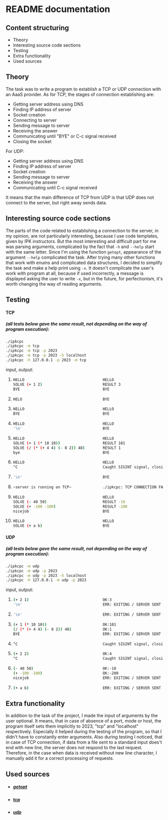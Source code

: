 # README documentation

## Content structuring
- Theory
- Interesting source code sections
- Testing
- Extra functionality
- Used sources

## Theory
The task was to write a program to establish a TCP or UDP connection with an AaaS provider. As for TCP, the stages of connection establishing are:
- Getting server address using DNS
- Finding IP address of server
- Socket creation
- Connecting to server
- Sending message to server
- Receiving the answer
- Communicating until "BYE" or C-c signal received
- Closing the socket

For UDP:
- Getting server address using DNS
- Finding IP address of server
- Socket creation
- Sending message to server
- Receiving the answer
- Communicating until C-c signal received

It means that the main difference of TCP from UDP is that UDP does not connect to the server, but right away sends data.
## Interesting source code sections
The parts of the code related to establishing a connection to the server, in my opinion, are not particularly interesting, because I use code templates, given by IPK instructors. But the most interesting and difficult part for me was parsing arguments, complicated by the fact that `-h` and `--help` start with the same letter.
Since I'm using the function `getopt`, appearance of the argument `--help` complicated the task. After trying many other functions that work with enums and complicated data structures, I decided to simplify the task and make a help print using `-x`. It doesn't complicate the user's work with program at all, because if used incorrectly, a message is displayed asking the user to write `-x`, but in the future, for perfectionism, it's worth changing the way of reading arguments.
## Testing
#### TCP
##### (all tests below gave the same result, not depending on the way of program execution):

```sh
./ipkcpc
./ipkcpc -m tcp
./ipkcpc -m tcp -p 2023
./ipkcpc -m tcp -p 2023 -h localhost
./ipkcpc -h 127.0.0.1 -p 2023 -m tcp
```

input, output:

1)
    ```sh
    HELLO                                   HELLO
    SOLVE (+ 1 2)                           RESULT 3
    BYE                                     BYE
    ```
2)
    ```sh
    HELO                                    BYE
    ```
3)
    ```sh
    HELLO                                   HELLO
    BYE                                     BYE
    ```
4)
    ```sh
    HELLO                                   HELLO
    '\n'                                    BYE
    ```
5)
    ```sh
    HELLO                                   HELLO
    SOLVE (+ 1 (* 10 10))                   RESULT 101
    SOLVE (/ (* (+ 4 4) (- 8 2)) 48)        RESULT 1
    bye                                     BYE
    ```
6)
    ```sh
    HELLO                                   HELLO
    ^C                                      Caught SIGINT signal, closing socket and exiting...
    ```
7)
    ```sh
    '\n'                                    BYE
    ```
8)
    ```sh
    ~server is running on TCP~              ./ipkcpc: TCP CONNECTION FAILED!
    ```
9)
    ```sh
    HELLO                                   HELLO
    SOLVE (- 40 50)                         RESULT -10
    SOLVE (+ -100 -100)                     RESULT -200
    nicejob                                 BYE
    ```
10)
    ```sh
    HELLO                                   HELLO
    SOLVE (+ a b)                           BYE
    ```
#### UDP
##### (all tests below gave the same result, not depending on the way of program execution):

```sh
./ipkcpc -m udp
./ipkcpc -m udp -p 2023
./ipkcpc -m udp -p 2023 -h localhost
./ipkcpc -h 127.0.0.1 -m udp -p 2023
```

input, output:

1)
    ```sh
    (+ 2 1)                                 OK:3
    '\n'                                    ERR: EXITING / SERVER SENT ERROR STATUS!
    ```
2)
    ```sh
    '\n'                                    ERR: EXITING / SERVER SENT ERROR STATUS!
    ```
3)
    ```sh
    (+ 1 (* 10 10))                         OK:101
    (/ (* (+ 4 4) (- 8 2)) 48)              OK:1
    BYE                                     ERR: EXITING / SERVER SENT ERROR STATUS!
    ```
4)
    ```sh
    ^C                                      Caught SIGINT signal, closing socket and exiting...
    ```
5)
    ```sh
    (+ 2 2)                                 OK:4
    ^C                                      Caught SIGINT signal, closing socket and exiting...
    ```
6)
    ```sh
    (- 40 50)                               OK:-10
    (+ -100 -100)                           OK:-200
    nicejob                                 ERR: EXITING / SERVER SENT ERROR STATUS!
    ```
7)
    ```sh
    (+ a b)                                 ERR: EXITING / SERVER SENT ERROR STATUS!
    ```
## Extra functionality
In addition to the task of the project, I made the input of arguments by the user optional. It means, that in case of absence of a port, mode or host, the program itself sets them implicitly to 2023, "tcp" and "localhost" respectively. Especially it helped during the testing of the program, so that I didn't have to constantly enter arguments.
Also during testing I noticed, that in case of TCP connection, if data from a file sent to a standard input does't end with new line, the server does not respond to the last request. Therefore, in the case when data is received without new line character, I manually add it for a correct processing of requests.
## Used sources
- ##### [getopt]
- ##### [tcp]
- ##### [udp]

[//]: # (These are reference links used in the body of this note and get stripped out when the markdown processor does its job. There is no need to format nicely because it shouldn't be seen. Thanks SO - http://stackoverflow.com/questions/4823468/store-comments-in-markdown-syntax)

   [getopt]: <https://www.geeksforgeeks.org/getopt-function-in-c-to-parse-command-line-arguments/>
   [tcp]: <https://git.fit.vutbr.cz/NESFIT/IPK-Projekty/src/branch/master/Stubs/cpp/DemoTcp/client.c>
   [udp]: <https://git.fit.vutbr.cz/NESFIT/IPK-Projekty/src/branch/master/Stubs/cpp/DemoUdp/client.c>
